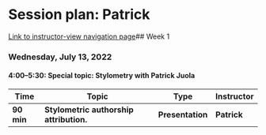 # Session plan: Patrick

[Link to instructor-view navigation page](daily_instructor_view.md)## Week 1

### Wednesday, July 13, 2022

#### 4:00–5:30: Special topic: Stylometry with Patrick Juola

Time | Topic | Type | Instructor
---- | ---- | ---- | ---- 
**90 min** | **Stylometric authorship attribution.** | **Presentation** | **Patrick**

